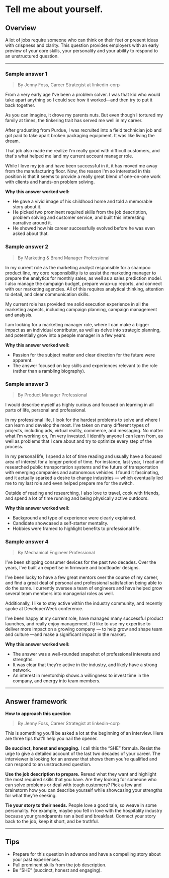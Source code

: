 # Tell me about yourself.

## Overview
A lot of jobs require someone who can think on their feet or present ideas with crispness and clarity. This question provides employers with an early preview of your core skills, your personality and your ability to respond to an unstructured question.

---

### Sample answer 1
> By Jenny Foss, Career Strategist at linkedin-corp

From a very early age I've been a problem solver. I was that kid who would take apart anything so I could see how it worked—and then try to put it back together. 

As you can imagine, it drove my parents nuts. But even though I tortured my family at times, the tinkering trait has served me well in my career. 

After graduating from Purdue, I was recruited into a field technician job and got paid to take apart broken packaging equipment. It was like living the dream.

That job also made me realize I'm really good with difficult customers, and that's what helped me land my current account manager role.

While I love my job and have been successful in it, it has moved me away from the manufacturing floor. Now, the reason I'm so interested in this position is that it seems to provide a really great blend of one-on-one work with clients and hands-on problem solving.

**Why this answer worked well:**

* He gave a vivid image of his childhood home and told a memorable story about it.
* He picked two prominent required skills from the job description, problem solving and customer service, and built this interesting narrative around it.
* He showed how his career successfully evolved before he was even asked about that.

### Sample answer 2
> By Marketing & Brand Manager Professional

In my current role as the marketing analyst responsible for a shampoo product line, my core responsibility is to assist the marketing manager to prepare the analytics for monthly sales, as well as a sales prediction model. I also manage the campaign budget, prepare wrap-up reports, and connect with our marketing agencies. All of this requires analytical thinking, attention to detail, and clear communication skills. 

My current role has provided me solid execution experience in all the marketing aspects, including campaign planning, campaign management and analysis.

I am looking for a marketing manager role, where I can make a bigger impact as an individual contributor, as well as delve into strategic planning, and potentially grow into a people manager in a few years.

**Why this answer worked well:**

* Passion for the subject matter and clear direction for the future were apparent.
* The answer focused on key skills and experiences relevant to the role (rather than a rambling biography).

### Sample answer 3
> By Product Manager Professional

I would describe myself as highly curious and focused on learning in all parts of life, personal and professional. 

In my professional life, I look for the hardest problems to solve and where I can learn and develop the most. I’ve taken on many different types of projects, including ads, virtual reality, commerce, and messaging. No matter what I’m working on, I’m very invested. I identify anyone I can learn from, as well as problems that I care about and try to optimize every step of the process.

In my personal life, I spend a lot of time reading and usually have a focused area of interest for a longer period of time. For instance, last year, I read and researched public transportation systems and the future of transportation with emerging companies and autonomous vehicles. I found it fascinating, and it actually sparked a desire to change industries — which eventually led me to my last role and even helped prepare me for the switch.

Outside of reading and researching, I also love to travel, cook with friends, and spend a lot of time running and being physically active outdoors.

**Why this answer worked well:**

* Background and type of experience were clearly explained.
* Candidate showcased a self-starter mentality.
* Hobbies were framed to highlight benefits to professional life.

### Sample answer 4
> By Mechanical Engineer Professional

I’ve been shipping consumer devices for the past two decades. Over the years, I’ve built an expertise in firmware and bootloader designs.

I’ve been lucky to have a few great mentors over the course of my career, and find a great deal of personal and professional satisfaction being able to do the same. I currently oversee a team of engineers and have helped grow several team members into managerial roles as well.

Additionally, I like to stay active within the industry community, and recently spoke at DeveloperWeek conference.

I’ve been happy at my current role, have managed many successful product launches, and really enjoy management. I’d like to use my expertise to deliver more impact on a growing company — to help grow and shape team and culture —and make a significant impact in the market.

**Why this answer worked well:**

* The answer was a well-rounded snapshot of professional interests and strengths.
* It was clear that they’re active in the industry, and likely have a strong network.
* An interest in mentorship shows a willingness to invest time in the company, and energy into team members.

---

## Answer framework

**How to approach this question**

> By Jenny Foss, Career Strategist at linkedin-corp

This is something you'll be asked a lot at the beginning of an interview. Here are three tips that'll help you nail the opener.

**Be succinct, honest and engaging.** I call this the “SHE” formula. Resist the urge to give a detailed account of the last two decades of your career. The interviewer is looking for an answer that shows them you're qualified and can respond to an unstructured question.

**Use the job description to prepare.** Reread what they want and highlight the most required skills that you have. Are they looking for someone who can solve problems or deal with tough customers? Pick a few and brainstorm how you can describe yourself while showcasing your strengths for what they’re seeking.

**Tie your story to their needs.** People love a good tale, so weave in some personality. For example, maybe you fell in love with the hospitality industry because your grandparents ran a bed and breakfast. Connect your story back to the job, keep it short, and be truthful.

---

## Tips

* Prepare for this question in advance and have a compelling story about your past experiences.
* Pull prominent skills from the job description.
* Be “SHE” (succinct, honest and engaging).
